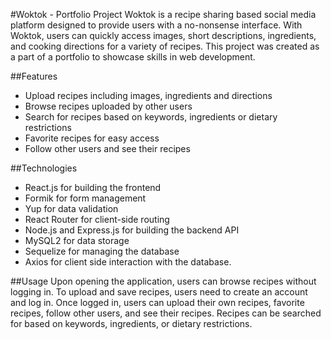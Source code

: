 #Woktok - Portfolio Project
Woktok is a recipe sharing based social media platform designed to provide users with a no-nonsense interface. With Woktok, users can quickly access images, short descriptions, ingredients, and cooking directions for a variety of recipes. This project was created as a part of a portfolio to showcase skills in web development.

##Features
* Upload recipes including images, ingredients and directions
* Browse recipes uploaded by other users
* Search for recipes based on keywords, ingredients or dietary restrictions
* Favorite recipes for easy access
* Follow other users and see their recipes

##Technologies
* React.js for building the frontend
* Formik for form management
* Yup for data validation
* React Router for client-side routing
* Node.js and Express.js for building the backend API
* MySQL2 for data storage
* Sequelize for managing the database
* Axios for client side interaction with the database.

##Usage
Upon opening the application, users can browse recipes without logging in. To upload and save recipes, users need to create an account and log in. Once logged in, users can upload their own recipes, favorite recipes, follow other users, and see their recipes. Recipes can be searched for based on keywords, ingredients, or dietary restrictions.
